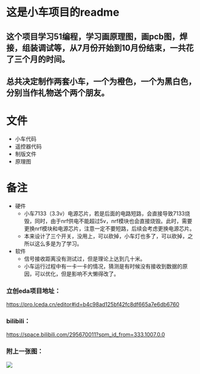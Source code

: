 <!--
 * @Author: devilwzx
 * @Date: 2022-10-08 21:25:33
 * @FilePath: \undefinede:\Code\51\The small car\README.md
 * @Description: 这是小车项目的readme
 * 
-->
# 这是小车项目的readme
## 这个项目学习51编程，学习画原理图，画pcb图，焊接，组装调试等，从7月份开始到10月份结束，一共花了三个月的时间。
## 总共决定制作两套小车，一个为橙色，一个为黑白色，分别当作礼物送个两个朋友。
# 文件
* 小车代码
* 遥控器代码
* 制版文件
* 原理图

# 备注
* 硬件
  * 小车7133（3.3v）电源芯片，若是后面的电路短路，会直接导致7133烧毁，同时，由于nrf供电不能超过5v，nrf模块也会直接烧毁。此时，需要更换nrf模块和电源芯片，注意一定不要短路，后续会考虑更换电源芯片。 
  * 本来设计了三个开关，没用上，可以砍掉，小车灯也多了，可以砍掉，之所以这么多是为了学习。
* 软件
  * 信号接收距离没有测试过，但是理论上达到几十米。
  * 小车运行过程中有一卡一卡的情况，猜测是有时候没有接收到数据的原因，可以优化，但是影响不大懒得改了。

### 立创eda项目地址：
https://pro.lceda.cn/editor#id=b4c98ad125bf42fc8df665a7e6db6760
### bilibili：
https://space.bilibili.com/295670011?spm_id_from=333.1007.0.0
### 附上一张图：
![](car.png)  